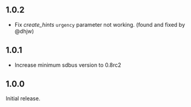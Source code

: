 <!--
SPDX-License-Identifier: LGPL-2.1-or-later
SPDX-FileCopyrightText: 2024 igo95862
-->

## 1.0.2

* Fix *create_hints* `urgency` parameter not working. (found and fixed by @dhjw)

## 1.0.1

* Increase minimum sdbus version to 0.8rc2

## 1.0.0

Initial release.
